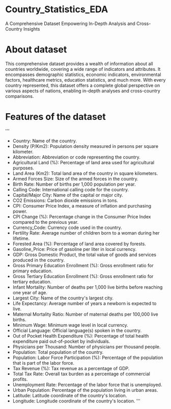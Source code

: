 # Country_Statistics_EDA
A Comprehensive Dataset Empowering In-Depth Analysis and Cross-Country Insights
# About dataset
This comprehensive dataset provides a wealth of information about all countries worldwide, covering a wide range of indicators and attributes. It encompasses demographic statistics, economic indicators, environmental factors, healthcare metrics, education statistics, and much more. With every country represented, this dataset offers a complete global perspective on various aspects of nations, enabling in-depth analyses and cross-country comparisons.
# Features of the dataset
'''
- Country: Name of the country.
- Density (P/Km2): Population density measured in persons per square kilometer.
- Abbreviation: Abbreviation or code representing the country.
- Agricultural Land (%): Percentage of land area used for agricultural purposes.
- Land Area (Km2): Total land area of the country in square kilometers.
- Armed Forces Size: Size of the armed forces in the country.
- Birth Rate: Number of births per 1,000 population per year.
- Calling Code: International calling code for the country.
- Capital/Major City: Name of the capital or major city.
- CO2 Emissions: Carbon dioxide emissions in tons.
- CPI: Consumer Price Index, a measure of inflation and purchasing power.
- CPI Change (%): Percentage change in the Consumer Price Index compared to the previous year.
- Currency_Code: Currency code used in the country.
- Fertility Rate: Average number of children born to a woman during her lifetime.
- Forested Area (%): Percentage of land area covered by forests.
- Gasoline_Price: Price of gasoline per liter in local currency.
- GDP: Gross Domestic Product, the total value of goods and services produced in the country.
- Gross Primary Education Enrollment (%): Gross enrollment ratio for primary education.
- Gross Tertiary Education Enrollment (%): Gross enrollment ratio for tertiary education.
- Infant Mortality: Number of deaths per 1,000 live births before reaching one year of age.
- Largest City: Name of the country's largest city.
- Life Expectancy: Average number of years a newborn is expected to live.
- Maternal Mortality Ratio: Number of maternal deaths per 100,000 live births.
- Minimum Wage: Minimum wage level in local currency.
- Official Language: Official language(s) spoken in the country.
- Out of Pocket Health Expenditure (%): Percentage of total health expenditure paid out-of-pocket by individuals.
- Physicians per Thousand: Number of physicians per thousand people.
- Population: Total population of the country.
- Population: Labor Force Participation (%): Percentage of the population that is part of the labor force.
- Tax Revenue (%): Tax revenue as a percentage of GDP.
- Total Tax Rate: Overall tax burden as a percentage of commercial profits.
- Unemployment Rate: Percentage of the labor force that is unemployed.
- Urban Population: Percentage of the population living in urban areas.
- Latitude: Latitude coordinate of the country's location.
- Longitude: Longitude coordinate of the country's location.
'''
